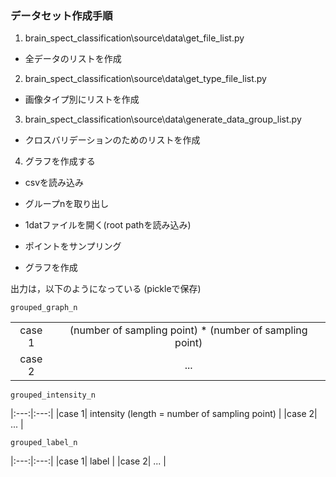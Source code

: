 ### データセット作成手順

1. brain_spect_classification\source\data\get_file_list.py

- 全データのリストを作成

2. brain_spect_classification\source\data\get_type_file_list.py

- 画像タイプ別にリストを作成

3. brain_spect_classification\source\data\generate_data_group_list.py

- クロスバリデーションのためのリストを作成

4. グラフを作成する

- csvを読み込み

- グループnを取り出し

- 1datファイルを開く(root pathを読み込み)

- ポイントをサンプリング

- グラフを作成

出力は，以下のようになっている
(pickleで保存)

`grouped_graph_n`

|||
|:---:|:---:|
|case 1|(number of sampling point) * (number of sampling point)|
|case 2| ... |

`grouped_intensity_n`

|:---:|:---:|
|case 1| intensity (length = number of sampling point) |
|case 2| ... |

`grouped_label_n`

|:---:|:---:|
|case 1| label |
|case 2| ... |
